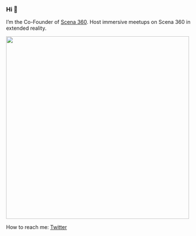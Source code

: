 ### Hi 👋

I’m the Co-Founder of [Scena 360](https://scena360.com). Host immersive meetups on Scena 360 in extended reality.

<img src="https://www.app.scena360.com/images/scena-welcome.png?2f66268" width="500" />

How to reach me: [Twitter](https://twitter.com/djoksimo)


